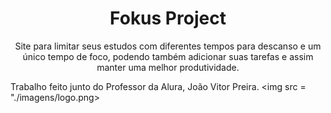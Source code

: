 <h1 align = "center"> Fokus Project</h1>

<p align = "center"> Site para limitar seus estudos com diferentes tempos para descanso e um único tempo de foco, podendo também adicionar suas tarefas
e assim manter uma melhor produtividade.</p>

Trabalho feito junto do Professor da Alura, João Vitor Preira.
<img src = "./imagens/logo.png>
